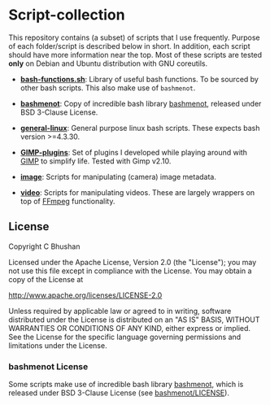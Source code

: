 # Script-collection
This repository contains (a subset) of scripts that I use frequently.
Purpose of each folder/script is described below in short. 
In addition, each script should have more information near the top.
Most of these scripts are tested **only** on Debian and Ubuntu distribution with GNU coreutils.

* [**bash-functions.sh**](./bash-functions.sh): Library of useful bash functions. To be sourced by other bash scripts. This also make use of `bashmenot`.

* [**bashmenot**](./bashmenot): Copy of incredible bash library [bashmenot](https://github.com/mietek/bashmenot),  released under BSD 3-Clause License.

* [**general-linux**](./general-linux): General purpose linux bash scripts. These expects bash version >=4.3.30.

* [**GIMP-plugins**](./GIMP-plugins): Set of plugins I developed while playing around with [GIMP](https://www.gimp.org/) to simplify life. Tested with Gimp v2.10. 

* [**image**](./image): Scripts for manipulating (camera) image metadata.

* [**video**](./video): Scripts for manipulating videos. These are largely wrappers on top of [FFmpeg](http://ffmpeg.org/) functionality.


## License
   Copyright C Bhushan

   Licensed under the Apache License, Version 2.0 (the "License");
   you may not use this file except in compliance with the License.
   You may obtain a copy of the License at
   
   http://www.apache.org/licenses/LICENSE-2.0

   Unless required by applicable law or agreed to in writing, software
   distributed under the License is distributed on an "AS IS" BASIS,
   WITHOUT WARRANTIES OR CONDITIONS OF ANY KIND, either express or implied.
   See the License for the specific language governing permissions and
   limitations under the License.


### bashmenot License
Some scripts make use of incredible bash library [bashmenot](https://github.com/mietek/bashmenot), which is released under BSD 3-Clause License 
(see [bashmenot/LICENSE](./bashmenot/LICENSE)).
